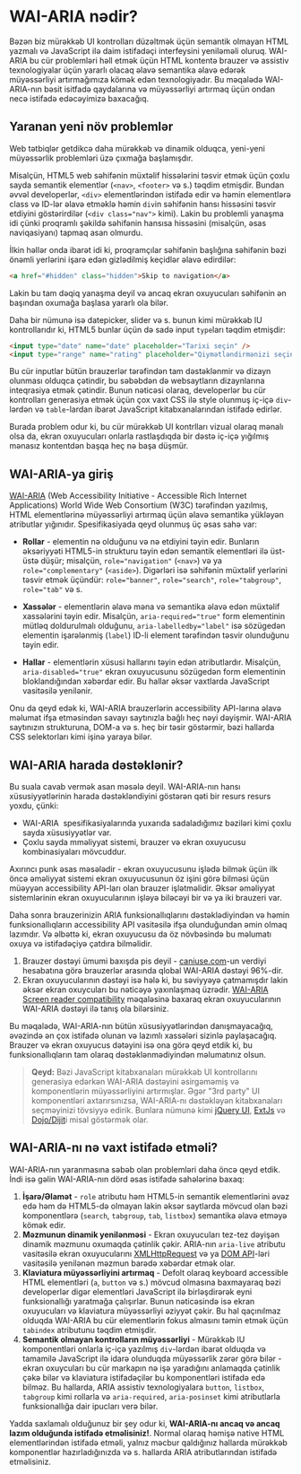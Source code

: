 # WAI-ARIA nədir?

Bəzən biz mürəkkəb UI kontrolları düzəltmək üçün semantik olmayan HTML yazmalı və JavaScript ilə daim istifadəçi interfeysini yeniləməli oluruq. WAI-ARIA bu cür problemləri həll etmək üçün HTML kontentə brauzer və assistiv texnologiyalar üçün yararlı olacaq əlavə semantika əlavə edərək müyəssərliyi artırmağımıza kömək edən texnologiyadır. Bu məqalədə WAI-ARIA-nın bəsit isitfadə qaydalarına və müyəssərliyi artırmaq üçün ondan necə istifadə edəcəyimizə baxacağıq.

## Yaranan yeni növ problemlər

Web tətbiqlər getdikcə daha mürəkkəb və dinamik olduqca, yeni-yeni müyəssərlik problemləri üzə çıxmağa başlamışdır.

Misalçün, HTML5 web səhifənin müxtəlif hissələrini təsvir etmək üçün çoxlu sayda semantik elementlər (`<nav>`, `<footer>` və s.) təqdim etmişdir. Bundan əvvəl developerlər, `<div>` elementlərindən istifadə edir və həmin elementlərə class və ID-lər əlavə etməklə həmin `div`in səhifənin hansı hissəsini təsvir etdiyini göstərirdilər (`<div class="nav">` kimi). Lakin bu problemli yanaşma idi çünki proqramlı şəkildə səhifənin hansısa hissəsini (misalçün, əsas naviqasiyanı) tapmaq asan olmurdu.

İlkin həllər onda ibarət idi ki, proqramçılar səhifənin başlığına səhifənin bəzi önəmli yerlərini işarə edən gizlədilmiş keçidlər əlavə edirdilər:

```html
<a href="#hidden" class="hidden">Skip to navigation</a>
```

Lakin bu tam dəqiq yanaşma deyil və ancaq ekran oxuyucuları səhifənin ən başından oxumağa başlasa yararlı ola bilər.

Daha bir nümunə isə datepicker, slider və s. bunun kimi mürəkkəb IU kontrollarıdır ki, HTML5 bunlar üçün də sadə input `type`ları təqdim etmişdir:

```html
<input type="date" name="date" placeholder="Tarixi seçin" />
<input type="range" name="rating" placeholder="Qiymətləndirmənizi seçin" />
```

Bu cür inputlar bütün brauzerlər tərəfindən tam dəstəklənmir və dizayn olunması olduqca çətindir, bu səbəbdən də websaytların dizaynlarına inteqrasiya etmək çətindir. Bunun nəticəsi olaraq, developerlər bu cür kontrolları generasiya etmək üçün çox vaxt CSS ilə style olunmuş iç-içə `div`-lərdən və `table`-lardan ibarət JavaScript kitabxanalarından istifadə edirlər.

Burada problem odur ki, bu cür mürəkkəb UI kontrlları vizual olaraq mənalı olsa da, ekran oxuyucuları onlarla rastlaşdıqda bir dəstə iç-içə yığılmış mənasız kontentdən başqa heç nə başa düşmür.

## WAI-ARIA-ya giriş

[WAI-ARIA](https://www.w3.org/TR/wai-aria-1.1/) (Web Accessibility Initiative - Accessible Rich Internet Applications) World Wide Web Consortium (W3C) tərəfindən yazılmış, HTML elementlərinə müyəssərliyi artırmaq üçün əlavə semantikə yükləyən atributlar yığınıdır. Spesifikasiyada qeyd olunmuş üç əsas sahə var:

- **Rollar** - elementin nə olduğunu və nə etdiyini təyin edir. Bunların əksəriyyəti HTML5-in strukturu təyin edən semantik elementləri ilə üst-üstə düşür; misalçün, `role="navigation"` (`<nav>`) və ya `role="complementary"` (`<aside>`). Digərləri isə səhifənin müxtəlif yerlərini təsvir etmək üçündür: `role="banner"`, `role="search"`, `role="tabgroup"`, `role="tab"` və s.

- **Xassələr** - elementlərin əlavə məna və semantika əlavə edən müxtəlif xassələrini təyin edir. Misalçün, `aria-required="true"` form elementinin mütləq doldurulmalı olduğunu, `aria-labelledby="label"` isə sözügedən elementin işarələnmiş (`label`) ID-li element tərəfindən təsvir olunduğunu təyin edir.

- **Hallar** - elementlərin xüsusi hallarını təyin edən atributlardır. Misalçün, `aria-disabled="true"` ekran oxuyucusunu sözügedən form elementinin bloklandığından xəbərdar edir. Bu hallar əksər vaxtlarda JavaScript vasitəsilə yenilənir.

Onu da qeyd edək ki, WAI-ARIA brauzerlərin accessibility API-larına əlavə məlumat ifşa etməsindən savayı saytınızla bağlı heç nəyi dəyişmir. WAI-ARIA saytınızın strukturuna, DOM-a və s. heç bir təsir göstərmir, bəzi hallarda CSS selektorları kimi işinə yaraya bilər.

## WAI-ARIA harada dəstəklənir?

Bu suala cavab vermək asan məsələ deyil. WAI-ARIA-nın hansı xüsusiyyətlərinin harada dəstəkləndiyini göstərən qəti bir resurs resurs yoxdu, çünki:

- WAI-ARIA  spesifikasiyalarında yuxarıda sadaladığımız bəziləri kimi çoxlu sayda xüsusiyyətlər var.
- Çoxlu sayda mməliyyat sistemi, brauzer və ekran oxuyucusu kombinasiyaları mövcuddur.

Axırıncı punk əsas məsələdir - ekran oxuyucusunu işlədə bilmək üçün ilk öncə əməliyyat sistemi ekran oxuyucusunun öz işini görə bilməsi üçün müəyyən accessibility API-ları olan brauzer işlətməlidir. Əksər əməliyyat sistemlərinin ekran oxuyucularının işləyə biləcəyi bir və ya iki brauzeri var.

Daha sonra brauzerinizin ARIA funksionallıqlarını dəstəklədiyindən və həmin funksionallıqların accessibility API vasitəsilə ifşa olunduğundan əmin olmaq lazımdır. Və əlbəttə ki, ekran oxuyucusu da öz növbəsində bu məlumatı oxuya və istifadəçiyə çatdıra bilməlidir.

1. Brauzer dəstəyi ümumi baxışda pis deyil - [caniuse.com](https://caniuse.com/#feat=wai-aria)-un verdiyi hesabatına görə brauzerlər arasında qlobal WAI-ARIA dəstəyi 96%-dir.
2. Ekran oxuyucularının dəstəyi isə hələ ki, bu səviyyəyə çatmamışdır lakin əksər ekran oxuycuları bu nəticəyə yaxınlaşmaq üzrədir. [WAI-ARIA Screen reader compatibility](https://www.powermapper.com/tests/screen-readers/aria/) məqaləsinə baxaraq ekran oxuyucularının WAI-ARIA dəstəyi ilə tanış ola bilərsiniz.

Bu məqalədə, WAI-ARIA-nın bütün xüsusiyyətlərindən danışmayacağıq, əvəzində ən çox istifadə olunan və lazımlı xassələri sizinlə paylaşacağıq. Brauzer və ekran oxuyucus dətəyini isə ona görə qeyd etdik ki, bu funksionallıqların tam olaraq dəstəklənmədiyindən məlumatınız olsun.

> **Qeyd:** Bəzi JavaScript kitabxanaları mürəkkəb UI kontrollarını generasiya edərkən WAI-ARIA dəstəyini əsirgəməmiş və komponentlərin müyəssərliyini artırmışlar. Əgər "3rd party" UI komponentləri axtarırsınızsa, WAI-ARIA-nı dəstəkləyən kitabxanaları seçməyinizi tövsiyyə edirik. Bunlara nümunə kimi [jQuery UI](https://jqueryui.com/about/#deep-accessibility-support), [ExtJs](https://www.sencha.com/products/extjs/) və [Dojo/Dijit](https://dojotoolkit.org/reference-guide/1.10/dijit/a11y/statement.html)i misal göstərmək olar.

## WAI-ARIA-nı nə vaxt istifadə etməli?

WAI-ARIA-nın yaranmasına səbəb olan problemləri daha öncə qeyd etdik. İndi isə gəlin WAI-ARIA-nın dörd əsas istifadə sahələrinə baxaq:

1. **İşarə/Əlamət** - `role` atributu həm HTML5-in semantik elementlərini əvəz edə həm də HTML5-də olmayan lakin əksər saytlarda mövcud olan bəzi komponentlərə (`search`, `tabgroup`, `tab`, `listbox`) semantika əlavə etməyə kömək edir.
2. **Məzmunun dinamik yenilənməsi** - Ekran oxuyucuları tez-tez dəyişən dinamik məzmunu oxumaqda çətinlik çəkir. ARIA-nın `aria-live` atributu vasitəsilə ekran oxuyucularını [XMLHttpRequest](https://developer.mozilla.org/en-US/docs/Web/API/XMLHttpRequest) və ya [DOM API](https://developer.mozilla.org/en-US/docs/Web/API/Document_Object_Model)-ləri vasitəsilə yenilənən məzmun barədə xəbərdar etmək olar.
3. **Klaviatura müyəssərliyini artırmaq** - Defolt olaraq keyboard accessible HTML elementləri (`a`, `button` və s.) mövcud olmasına baxmayaraq bəzi developerlər digər elementləri JavaScript ilə birləşdirərək eyni funksionallığı yaratmağa çalışırlar. Bunun nəticəsində isə ekran oxuyucuları və klaviatura müyəssərliyi əziyyət çəkir. Bu hal qaçınılmaz olduqda WAI-ARIA bu cür elementlərin fokus almasını təmin etmək üçün `tabindex` atributunu təqdim etmişdir.
4. **Semantik olmayan kontrolların müyəssərliyi** - Mürəkkəb IU komponentləri onlarla iç-içə yazılmış `div`-lərdən ibarət olduqda və tamamilə JavaScript ilə idarə olunduqda müyəssərlik zərər görə bilər - ekran oxuycuları bu cür markapın nə işə yaradığını anlamaqda çətinlik çəkə bilər və klaviatura istifadəçilər bu komponentləri istifadə edə bilməz. Bu hallarda, ARIA assistiv texnologiyalara `button`, `listbox`, `tabgroup` kimi rollarla və `aria-required`, `aria-posinset` kimi atributlarla funksionallığa dair ipucları verə bilər.

Yadda saxlamalı olduğunuz bir şey odur ki, **WAI-ARIA-nı ancaq və ancaq lazım olduğunda istifadə etməlisiniz!**. Normal olaraq həmişə native HTML elementlərindən istifadə etməli, yalnız məcbur qaldığınız hallarda mürəkkəb komponentlər hazırladığınızda və s. hallarda ARIA atributlarından istifadə etməlisiniz.
